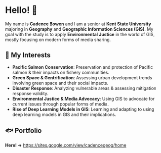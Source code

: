 # Hello! 🌲

My name is **Cadence Bowen** and I am a senior at **Kent State University** majoring in **Geography** and **Geographic Information Sciences (GIS)**. My goal with the study is to apply **Environmental Justice** in the world of GIS, mostly focusing on modern forms of media sharing.

## 🌸 My Interests

- **Pacific Salmon Conservation**: Preservation and protection of Pacific salmon & their impacts on fishery communities.
- **Green Space & Gentrification**: Assessing urban development trends involving green space and their social impacts.
- **Disaster Response**: Analyzing vulnerable areas & assessing mitigation response validity. 
- **Environmental Justice & Media Advocacy**: Using GIS to advocate for current issues through popular forms of media.
- **Rise of Deep Learning Models in GIS**: Learning and adapting to using deep learning models in GIS and their implications.

## 🐟 Portfolio
**Here! ->** https://sites.google.com/view/cadencegeog/home 
 
